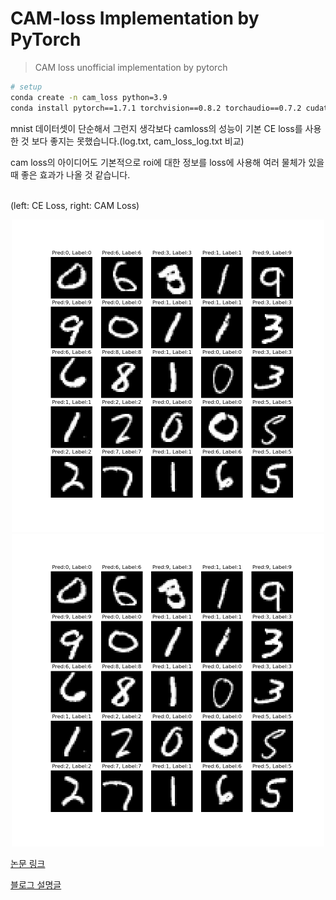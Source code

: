 # CAM-loss Implementation by PyTorch
> CAM loss unofficial implementation by pytorch

```sh
# setup
conda create -n cam_loss python=3.9
conda install pytorch==1.7.1 torchvision==0.8.2 torchaudio==0.7.2 cudatoolkit=11.0 -c pytorch
```

mnist 데이터셋이 단순해서 그런지 생각보다 camloss의 성능이 기본 CE loss를 사용한 것 보다 좋지는 못했습니다.(log.txt, cam_loss_log.txt 비교)

cam loss의 아이디어도 기본적으로 roi에 대한 정보를 loss에 사용해 여러 물체가 있을 때 좋은 효과가 나올 것 같습니다.

<br>
(left: CE Loss, right: CAM Loss)
<p align=center>
<img width=500 src="./result.png"/>
<img width=500 src="./cam_loss_result.png"/>
</p>


[논문 링크](https://arxiv.org/pdf/2109.01359.pdf)
   
[블로그 설명글](https://velog.io/@sihyeong671/PyTorch-CAM-loss-implementation)
